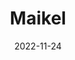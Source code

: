---
#kopieer dit templatebestand, plak het in content en vul op de juiste manier je eigen projectinformatie in.

date: 2022-11-24
title: "Maikel"                   #kies een projecttitel met een unieke naam en noem je kopie van dit bestand hetzelfde.
naam: "Maikel Reijneke"
opdrachtgever: "Jan"
summary: "een samenvatting van het project"
tags: ["jaar3", "DIT"]                  #kies uit één of meer van deze tags: "jaar1", "jaar2", "jaar3", "jaar4", "BM", "PM", "SDE", "DIT",
afbeeldingen: /Maikel_1.png       #voeg afbeeldingen toe aan de content folder met het formaat: "projecttitel_1", "projecttitel_2" enzovoort.
youtube: QWt8qbVEzLY                    #vul het gedeelte van de url in wat na "https://www.youtube.com/watch?v=" komt.
beschrijving: "een uitgebreide beschrijving van het project met daarin het volledige project proces en de resultaten"

draft: false
---